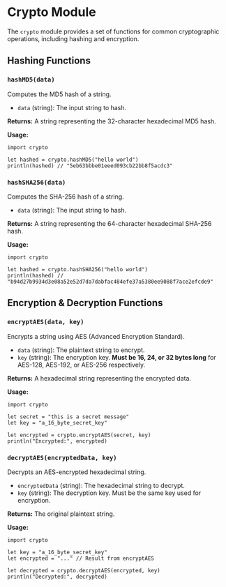 
# Crypto Module

The `crypto` module provides a set of functions for common cryptographic operations, including hashing and encryption.

## Hashing Functions

### `hashMD5(data)`

Computes the MD5 hash of a string.

- `data` (string): The input string to hash.

**Returns:** A string representing the 32-character hexadecimal MD5 hash.

**Usage:**

```vint
import crypto

let hashed = crypto.hashMD5("hello world")
println(hashed) // "5eb63bbbe01eeed093cb22bb8f5acdc3"
```

### `hashSHA256(data)`

Computes the SHA-256 hash of a string.

- `data` (string): The input string to hash.

**Returns:** A string representing the 64-character hexadecimal SHA-256 hash.

**Usage:**

```vint
import crypto

let hashed = crypto.hashSHA256("hello world")
println(hashed) // "b94d27b9934d3e08a52e52d7da7dabfac484efe37a5380ee9088f7ace2efcde9"
```

## Encryption & Decryption Functions

### `encryptAES(data, key)`

Encrypts a string using AES (Advanced Encryption Standard).

- `data` (string): The plaintext string to encrypt.
- `key` (string): The encryption key. **Must be 16, 24, or 32 bytes long** for AES-128, AES-192, or AES-256 respectively.

**Returns:** A hexadecimal string representing the encrypted data.

**Usage:**

```vint
import crypto

let secret = "this is a secret message"
let key = "a_16_byte_secret_key"

let encrypted = crypto.encryptAES(secret, key)
println("Encrypted:", encrypted)
```

### `decryptAES(encryptedData, key)`

Decrypts an AES-encrypted hexadecimal string.

- `encryptedData` (string): The hexadecimal string to decrypt.
- `key` (string): The decryption key. Must be the same key used for encryption.

**Returns:** The original plaintext string.

**Usage:**

```vint
import crypto

let key = "a_16_byte_secret_key"
let encrypted = "..." // Result from encryptAES

let decrypted = crypto.decryptAES(encrypted, key)
println("Decrypted:", decrypted)
```
